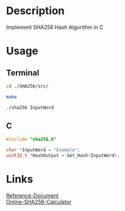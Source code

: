 # Description
Implement SHA256 Hash Algorithm in C



# Usage
## Terminal
```bash
cd ./SHA256/src/

make

./sha256 InputWord
```
## C
``` C
#include "sha256.h"

char *InputWord = "Example";
uint32_t *HashOutput = Get_Hash(InputWord);
```



# Links
[Reference-Document](https://nvlpubs.nist.gov/nistpubs/FIPS/NIST.FIPS.180-4.pdf)  
[Online-SHA256-Calculator](https://xorbin.com/tools/sha256-hash-calculator)  


